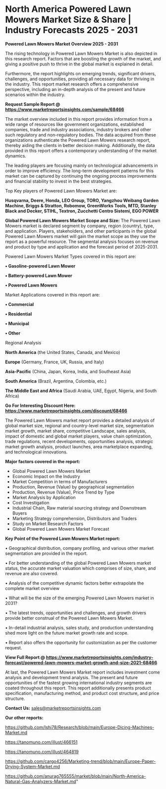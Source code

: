  # North America Powered Lawn Mowers Market Size & Share | Industry Forecasts 2025 - 2031

<Strong> Powered Lawn Mowers Market Overview 2025 - 2031</strong>

The rising technology in Powered Lawn Mowers Market is also depicted in this research report. Factors that are boosting the growth of the market, and giving a positive push to thrive in the global market is explained in detail.

Furthermore, the report highlights on emerging trends, significant drivers, challenges, and opportunities, providing all necessary data for thriving in the industry. This report market research offers a comprehensive perspective, including an in-depth analysis of the present and future scenarios within the industry.

<strong>Request Sample Report @ <a href=https://www.marketreportsinsights.com/sample/68466>https://www.marketreportsinsights.com/sample/68466</a></strong>

The market overview included in this report provides information from a wide range of resources like government organizations, established companies, trade and industry associations, industry brokers and other such regulatory and non-regulatory bodies. The data acquired from these organizations authenticate the Powered Lawn Mowers research report, thereby aiding the clients in better decision making. Additionally, the data provided in this report offers a contemporary understanding of the market dynamics.

The leading players are focusing mainly on technological advancements in order to improve efficiency. The long-term development patterns for this market can be captured by continuing the ongoing process improvements and financial stability to invest in the best strategies.

Top Key players of Powered Lawn Mowers Market are:

<strong>Husqvarna, Deere, Honda, LEO Group, TORO, Yangzhou Weibang Garden Machine, Briggs & Stratton, Robomow, GreenWorks Tools, MTD, Stanley Black and Decker, STIHL, Textron, Zucchetti Centro Sistemi, EGO POWER</strong>

<strong><b>Global Powered Lawn Mowers Market Scope and Size:</b></strong>
The Powered Lawn Mowers market is declared segment by company, region (country), type, and application. Players, stakeholders, and other participants in the global Powered Lawn Mowers market will gain the market scope as they use the report as a powerful resource. The segmental analysis focuses on revenue and product by type and application and the forecast period of 2025-2031.

Powered Lawn Mowers Market Types covered in this report are:

<strong>• Gasoline-powered Lawn Mower

• Battery-powered Lawn Mower

• Powered Lawn Mowers</strong>

Market Applications covered in this report are:

<strong>• Commercial

• Residential

• Municipal

• Other</strong> 

Regional Analysis

<strong>North America</strong> (the United States, Canada, and Mexico)

<strong>Europe</strong> (Germany, France, UK, Russia, and Italy)

<strong>Asia-Pacific</strong> (China, Japan, Korea, India, and Southeast Asia)

<strong>South America</strong> (Brazil, Argentina, Colombia, etc.)

<strong>The Middle East and Africa</strong> (Saudi Arabia, UAE, Egypt, Nigeria, and South Africa)

<strong>Go For Interesting Discount Here: <a href=https://www.marketreportsinsights.com/discount/68466>https://www.marketreportsinsights.com/discount/68466</a></strong>

The Powered Lawn Mowers market report provides a detailed analysis of global market size, regional and country-level market size, segmentation market growth, market share, competitive Landscape, sales analysis, impact of domestic and global market players, value chain optimization, trade regulations, recent developments, opportunities analysis, strategic market growth analysis, product launches, area marketplace expanding, and technological innovations.

<strong><b>Major factors covered in the report:</b></strong>
<ul>
  <li>Global Powered Lawn Mowers Market </li>
  <li>Economic Impact on the Industry</li>
  <li>Market Competition in terms of Manufacturers</li>
  <li>Production, Revenue (Value) by geographical segmentation</li>
  <li>Production, Revenue (Value), Price Trend by Type</li>
  <li>Market Analysis by Application</li>
  <li>Cost Investigation</li>
  <li>Industrial Chain, Raw material sourcing strategy and Downstream Buyers</li>
  <li>Marketing Strategy comprehension, Distributors and Traders</li>
  <li>Study on Market Research Factors</li>
  <li>Global Powered Lawn Mowers Market Forecast</li>
</ul>

<strong><b>Key Point of the Powered Lawn Mowers Market report:</b></strong>

• Geographical distribution, company profiling, and various other market segmentation are provided in the report.

• For better understanding of the global Powered Lawn Mowers market status, the accurate market valuation which comprises of size, share, and revenue are also covered.

• Analysis of the competitive dynamic factors better extrapolate the complete market overview

• What will be the size of the emerging Powered Lawn Mowers market in 2031?

• The latest trends, opportunities and challenges, and growth drivers provide better construal of the Powered Lawn Mowers Market.

• In-detail industrial analysis, sales study, and production understanding shed more light on the future market growth rate and scope.

• Report also offers the opportunity for customization as per the customer request.

<strong><b>View Full Report @ <a href=https://www.marketreportsinsights.com/industry-forecast/powered-lawn-mowers-market-growth-and-size-2021-68466>https://www.marketreportsinsights.com/industry-forecast/powered-lawn-mowers-market-growth-and-size-2021-68466</a></b></strong>


At last, the Powered Lawn Mowers Market report includes investment come analysis and development trend analysis. The present and future opportunities of the fastest growing international industry segments are coated throughout this report. This report additionally presents product specification, manufacturing method, and product cost structure, and price structure.

<strong>Contact Us:</strong>
sales@marketreportsinsights.com

<strong>Our other reports:</strong>

<a href=https://github.com/Ishi78/Research/blob/main/Europe-Dicing-Machines-Market.md>https://github.com/Ishi78/Research/blob/main/Europe-Dicing-Machines-Market.md</a>

<a href=https://tanomuno.com/illust/466151>https://tanomuno.com/illust/466151</a>

<a href=https://tanomuno.com/illust/464819>https://tanomuno.com/illust/464819</a>

<a href=https://github.com/cargo4256/Marketing-trend/blob/main/Europe-Paper-Drying-System-Market.md>https://github.com/cargo4256/Marketing-trend/blob/main/Europe-Paper-Drying-System-Market.md</a>

<a href=https://github.com/anurag765555/market/blob/main/North-America-Natural-Gas-Analyzers-Market.md>https://github.com/anurag765555/market/blob/main/North-America-Natural-Gas-Analyzers-Market.md</a>"
